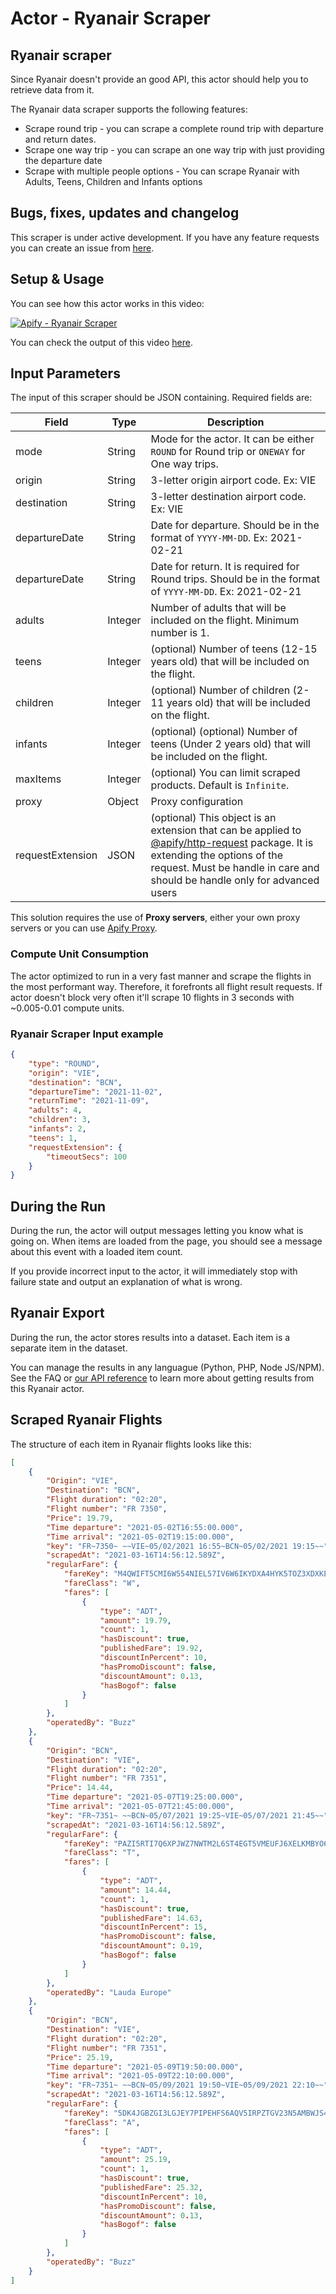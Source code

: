 # Actor - Ryanair Scraper

## Ryanair scraper

Since Ryanair doesn't provide an good API, this actor should help you to retrieve data from it.

The Ryanair data scraper supports the following features:

-   Scrape round trip - you can scrape a complete round trip with departure and return dates.
-   Scrape one way trip - you can scrape an one way trip with just providing the departure date
-   Scrape with multiple people options - You can scrape Ryanair with Adults, Teens, Children and Infants options

## Bugs, fixes, updates and changelog

This scraper is under active development. If you have any feature requests you can create an issue from [here](https://github.com/epctex/ryanair-scraper/issues).

## Setup & Usage

You can see how this actor works in this video:

[![Apify - Ryanair Scraper](https://img.youtube.com/vi/grCuIZT1n8g/0.jpg)](https://www.youtube.com/watch?v=grCuIZT1n8g)

You can check the output of this video [here](https://api.apify.com/v2/datasets/3uQoKgcRuojbDsmJi/items?clean=true&format=json).

## Input Parameters

The input of this scraper should be JSON containing. Required fields are:

| Field            | Type    | Description                                                                                                                                                                                                                                                     |
| ---------------- | ------- | --------------------------------------------------------------------------------------------------------------------------------------------------------------------------------------------------------------------------------------------------------------- |
| mode             | String  | Mode for the actor. It can be either `ROUND` for Round trip or `ONEWAY` for One way trips.                                                                                                                                                                      |
| origin           | String  | 3-letter origin airport code. Ex: VIE                                                                                                                                                                                                                           |
| destination      | String  | 3-letter destination airport code. Ex: VIE                                                                                                                                                                                                                      |
| departureDate    | String  | Date for departure. Should be in the format of `YYYY-MM-DD`. Ex: 2021-02-21                                                                                                                                                                                     |
| departureDate    | String  | Date for return. It is required for Round trips. Should be in the format of `YYYY-MM-DD`. Ex: 2021-02-21                                                                                                                                                        |
| adults           | Integer | Number of adults that will be included on the flight. Minimum number is 1.                                                                                                                                                                                      |
| teens            | Integer | (optional) Number of teens (12-15 years old) that will be included on the flight.                                                                                                                                                                               |
| children         | Integer | (optional) Number of children (2-11 years old) that will be included on the flight.                                                                                                                                                                             |
| infants          | Integer | (optional) (optional) Number of teens (Under 2 years old) that will be included on the flight.                                                                                                                                                                  |
| maxItems         | Integer | (optional) You can limit scraped products. Default is `Infinite`.                                                                                                                                                                                               |
| proxy            | Object  | Proxy configuration                                                                                                                                                                                                                                             |
| requestExtension | JSON    | (optional) This object is an extension that can be applied to [@apify/http-request](https://www.npmjs.com/package/@apify/http-request) package. It is extending the options of the request. Must be handle in care and should be handle only for advanced users |

This solution requires the use of **Proxy servers**, either your own proxy servers or you can use <a href="https://www.apify.com/docs/proxy">Apify Proxy</a>.

### Compute Unit Consumption

The actor optimized to run in a very fast manner and scrape the flights in the most performant way. Therefore, it forefronts all flight result requests. If actor doesn't block very often it'll scrape 10 flights in 3 seconds with ~0.005-0.01 compute units.

### Ryanair Scraper Input example

```json
{
    "type": "ROUND",
    "origin": "VIE",
    "destination": "BCN",
    "departureTime": "2021-11-02",
    "returnTime": "2021-11-09",
    "adults": 4,
    "children": 3,
    "infants": 2,
    "teens": 1,
    "requestExtension": {
        "timeoutSecs": 100
    }
}
```

## During the Run

During the run, the actor will output messages letting you know what is going on.
When items are loaded from the page, you should see a message about this event with a loaded item count.

If you provide incorrect input to the actor, it will immediately stop with failure state and output an explanation of what is wrong.

## Ryanair Export

During the run, the actor stores results into a dataset. Each item is a separate item in the dataset.

You can manage the results in any languague (Python, PHP, Node JS/NPM). See the FAQ or <a href="https://www.apify.com/docs/api" target="blank">our API reference</a> to learn more about getting results from this Ryanair actor.

## Scraped Ryanair Flights

The structure of each item in Ryanair flights looks like this:

```json
[
    {
        "Origin": "VIE",
        "Destination": "BCN",
        "Flight duration": "02:20",
        "Flight number": "FR 7350",
        "Price": 19.79,
        "Time departure": "2021-05-02T16:55:00.000",
        "Time arrival": "2021-05-02T19:15:00.000",
        "key": "FR~7350~ ~~VIE~05/02/2021 16:55~BCN~05/02/2021 19:15~~",
        "scrapedAt": "2021-03-16T14:56:12.589Z",
        "regularFare": {
            "fareKey": "M4QWIFT5CMI6W554NIEL57IV6W6IKYDXA4HYK5TOZ3XDXKE5ZIEA2SAQMZI2ZHAVJRZE6PNUMMZ7KMWOLDIQQQ2HHNXOWJLJHJDQHLHLCGLC7XXCR37MU4LSLJKSBC3IISWCP5UWXAKWP2URYKOW6SL6RD5PP5C6G2LVCIRMU52U5OPUZ566RWCNU6MZGWKZO3STLR4N5MEEY",
            "fareClass": "W",
            "fares": [
                {
                    "type": "ADT",
                    "amount": 19.79,
                    "count": 1,
                    "hasDiscount": true,
                    "publishedFare": 19.92,
                    "discountInPercent": 10,
                    "hasPromoDiscount": false,
                    "discountAmount": 0.13,
                    "hasBogof": false
                }
            ]
        },
        "operatedBy": "Buzz"
    },
    {
        "Origin": "BCN",
        "Destination": "VIE",
        "Flight duration": "02:20",
        "Flight number": "FR 7351",
        "Price": 14.44,
        "Time departure": "2021-05-07T19:25:00.000",
        "Time arrival": "2021-05-07T21:45:00.000",
        "key": "FR~7351~ ~~BCN~05/07/2021 19:25~VIE~05/07/2021 21:45~~",
        "scrapedAt": "2021-03-16T14:56:12.589Z",
        "regularFare": {
            "fareKey": "PAZI5RTI7Q6XPJWZ7NWTM2L6ST4EGT5VMEUFJ6XELKMBYO6E32W5J5N7O4Q5CLXR5CGRECNSKTZTI4RKRXUINENX2PFLTWHHXJLAH7T6GXNF4TXMHSLS4XQPUMFFXA2R4HAIMVIEEALOODFNPIWICPXWWWM4NH3WFFECKOB6BG3EM5EO2FZRAG5I74AY26PWUQSTRWRZSY3TS",
            "fareClass": "T",
            "fares": [
                {
                    "type": "ADT",
                    "amount": 14.44,
                    "count": 1,
                    "hasDiscount": true,
                    "publishedFare": 14.63,
                    "discountInPercent": 15,
                    "hasPromoDiscount": false,
                    "discountAmount": 0.19,
                    "hasBogof": false
                }
            ]
        },
        "operatedBy": "Lauda Europe"
    },
    {
        "Origin": "BCN",
        "Destination": "VIE",
        "Flight duration": "02:20",
        "Flight number": "FR 7351",
        "Price": 25.19,
        "Time departure": "2021-05-09T19:50:00.000",
        "Time arrival": "2021-05-09T22:10:00.000",
        "key": "FR~7351~ ~~BCN~05/09/2021 19:50~VIE~05/09/2021 22:10~~",
        "scrapedAt": "2021-03-16T14:56:12.589Z",
        "regularFare": {
            "fareKey": "5DK4JGBZGI3LGJEY7PIPEHFS6AQV5IRPZTGV23N5AMBWJS4ZR22QAPTVTCGN24WMRSPLJGWCHJGIFLZQRXINUUEMCZX4Z5UPWN3RSKZ3R24BNFBGZIKWCFZWXI7IFPO3QDXJPS65E5E4I73IQHMLKGVT7PQ76AJUUPEK33SNLF5NNIMK3M5QCPFUJN3XP6KYFPJX3SC5IYATO",
            "fareClass": "A",
            "fares": [
                {
                    "type": "ADT",
                    "amount": 25.19,
                    "count": 1,
                    "hasDiscount": true,
                    "publishedFare": 25.32,
                    "discountInPercent": 10,
                    "hasPromoDiscount": false,
                    "discountAmount": 0.13,
                    "hasBogof": false
                }
            ]
        },
        "operatedBy": "Buzz"
    }
]
```
